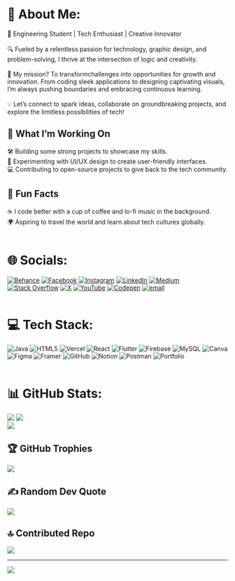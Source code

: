 # 💫 About Me:
🌟 Engineering Student | Tech Enthusiast | Creative Innovator<br><br>🔍 Fueled by a relentless passion for technology, graphic design, and problem-solving, I thrive at the intersection of logic and creativity.<br><br>🚀 My mission? To transformchallenges into opportunities for growth and innovation. From coding sleek applications to designing captivating visuals, I’m always pushing boundaries and embracing continuous learning.<br><br>💡 Let’s connect to spark ideas, collaborate on groundbreaking projects, and explore the limitless possibilities of tech!<br>
  
## 🌟 What I’m Working On
🛠 Building some strong projects to showcase my skills.<br>
🎨 Experimenting with UI/UX design to create user-friendly interfaces.<br>
💻 Contributing to open-source projects to give back to the tech community.<br>
 
## 🎯 Fun Facts
☕ I code better with a cup of coffee and lo-fi music in the background.<br>
🌍 Aspiring to travel the world and learn about tech cultures globally.<br><br>

# 🌐 Socials:
[![Behance](https://img.shields.io/badge/Behance-1769ff?logo=behance&logoColor=white)](https://behance.net/karanyede_) [![Facebook](https://img.shields.io/badge/Facebook-%231877F2.svg?logo=Facebook&logoColor=white)](https://facebook.com/krnyede) [![Instagram](https://img.shields.io/badge/Instagram-%23E4405F.svg?logo=Instagram&logoColor=white)](https://instagram.com/karanyede_) [![LinkedIn](https://img.shields.io/badge/LinkedIn-%230077B5.svg?logo=linkedin&logoColor=white)](https://linkedin.com/in/karanyede) [![Medium](https://img.shields.io/badge/Medium-12100E?logo=medium&logoColor=white)](https://medium.com/@karanyede) [![Stack Overflow](https://img.shields.io/badge/-Stackoverflow-FE7A16?logo=stack-overflow&logoColor=white)](https://stackoverflow.com/users/30441170) [![X](https://img.shields.io/badge/X-black.svg?logo=X&logoColor=white)](https://x.com/krnyede) [![YouTube](https://img.shields.io/badge/YouTube-%23FF0000.svg?logo=YouTube&logoColor=white)](https://youtube.com/@KARAN_YEDE) [![Codepen](https://img.shields.io/badge/Codepen-000000?logo=codepen&logoColor=white)](https://codepen.io/karanyede) [![email](https://img.shields.io/badge/Email-D14836?logo=gmail&logoColor=white)](mailto:karanyyede@gmail.com) <br><br>

# 💻 Tech Stack:
![Java](https://img.shields.io/badge/java-%23ED8B00.svg?style=flat&logo=openjdk&logoColor=white) ![HTML5](https://img.shields.io/badge/html5-%23E34F26.svg?style=flat&logo=html5&logoColor=white) ![Vercel](https://img.shields.io/badge/vercel-%23000000.svg?style=flat&logo=vercel&logoColor=white) ![React](https://img.shields.io/badge/react-%2320232a.svg?style=flat&logo=react&logoColor=%2361DAFB) ![Flutter](https://img.shields.io/badge/Flutter-%2302569B.svg?style=flat&logo=Flutter&logoColor=white) ![Firebase](https://img.shields.io/badge/firebase-a08021?style=flat&logo=firebase&logoColor=ffcd34) ![MySQL](https://img.shields.io/badge/mysql-4479A1.svg?style=flat&logo=mysql&logoColor=white) ![Canva](https://img.shields.io/badge/Canva-%2300C4CC.svg?style=flat&logo=Canva&logoColor=white) ![Figma](https://img.shields.io/badge/figma-%23F24E1E.svg?style=flat&logo=figma&logoColor=white) ![Framer](https://img.shields.io/badge/Framer-black?style=flat&logo=framer&logoColor=blue) ![GitHub](https://img.shields.io/badge/github-%23121011.svg?style=flat&logo=github&logoColor=white) ![Notion](https://img.shields.io/badge/Notion-%23000000.svg?style=flat&logo=notion&logoColor=white) ![Postman](https://img.shields.io/badge/Postman-FF6C37?style=flat&logo=postman&logoColor=white) ![Portfolio](https://img.shields.io/badge/Portfolio-%23000000.svg?style=flat&logo=firefox&logoColor=#FF7139)<br><br>

# 📊 GitHub Stats:
![](https://nirzak-streak-stats.vercel.app/?user=karanyede&theme=chartreuse-dark&hide_border=false)
![](https://github-readme-stats.vercel.app/api?username=karanyede&theme=chartreuse-dark&hide_border=false&include_all_commits=true&count_private=true)<br/>
![](https://github-readme-stats.vercel.app/api/top-langs/?username=karanyede&theme=chartreuse-dark&hide_border=false&include_all_commits=true&count_private=true)<br>

## 🏆 GitHub Trophies
![](https://github-profile-trophy.vercel.app/?username=karanyede&theme=flag-india&no-frame=false&no-bg=true&margin-w=4)

###  
## ✍ Random Dev Quote
![](https://quotes-github-readme.vercel.app/api?type=vetical&theme=dark)

## 🔝 Contributed Repo
![](https://github-contributor-stats.vercel.app/api?username=karanyede&limit=5&theme=dark&combine_all_yearly_contributions=true)

---
[![](https://visitcount.itsvg.in/api?id=karanyede&icon=2&color=3)](https://visitcount.itsvg.in)

<!-- Proudly created with GPRM ( https://gprm.itsvg.in ) -->

